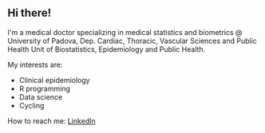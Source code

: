 ## Hi there!
I'm a medical doctor specializing in medical statistics and biometrics 
@ University of Padova, Dep. Cardiac, Thoracic, Vascular Sciences and Public Health 
Unit of Biostatistics, Epidemiology and Public Health.

My interests are:
- Clinical epidemiology
- R programming
- Data science
- Cycling

How to reach me: [LinkedIn](https://www.linkedin.com/in/brigiari/)
<!--
**brigiari/brigiari** is a ✨ _special_ ✨ repository because its `README.md` (this file) appears on your GitHub profile.

Here are some ideas to get you started:

- 🔭 I’m currently working on ...
- 🌱 I’m currently learning ...
- 👯 I’m looking to collaborate on ...
- 🤔 I’m looking for help with ...
- 💬 Ask me about ...
- 📫 How to reach me: ...
- 😄 Pronouns: ...
- ⚡ Fun fact: ...
-->
